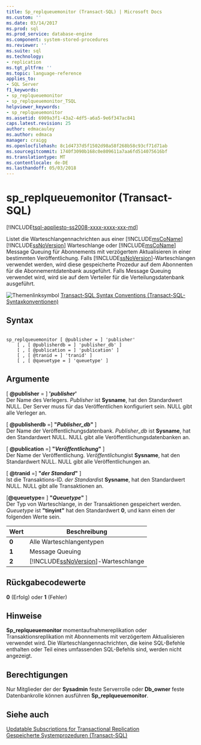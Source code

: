 ```yaml
---
title: Sp_replqueuemonitor (Transact-SQL) | Microsoft Docs
ms.custom: ''
ms.date: 03/14/2017
ms.prod: sql
ms.prod_service: database-engine
ms.component: system-stored-procedures
ms.reviewer: ''
ms.suite: sql
ms.technology:
- replication
ms.tgt_pltfrm: ''
ms.topic: language-reference
applies_to:
- SQL Server
f1_keywords:
- sp_replqueuemonitor
- sp_replqueuemonitor_TSQL
helpviewer_keywords:
- sp_replqueuemonitor
ms.assetid: 6909a3f1-43a2-4df5-a6a5-9e6f347ac841
caps.latest.revision: 25
author: edmacauley
ms.author: edmaca
manager: craigg
ms.openlocfilehash: 8c1d4737d5f1502d98a58f268b58c93cf71d71ab
ms.sourcegitcommit: 1740f3090b168c0e809611a7aa6fd514075616bf
ms.translationtype: MT
ms.contentlocale: de-DE
ms.lasthandoff: 05/03/2018
---
```

# <a name="spreplqueuemonitor-transact-sql"></a>sp_replqueuemonitor (Transact-SQL)
[!INCLUDE[tsql-appliesto-ss2008-xxxx-xxxx-xxx-md](../../includes/tsql-appliesto-ss2008-xxxx-xxxx-xxx-md.md)]

  Listet die Warteschlangennachrichten aus einer [!INCLUDE[msCoName](../../includes/msconame-md.md)] [!INCLUDE[ssNoVersion](../../includes/ssnoversion-md.md)] Warteschlange oder [!INCLUDE[msCoName](../../includes/msconame-md.md)] Message Queuing für Abonnements mit verzögertem Aktualisieren in einer bestimmten Veröffentlichung. Falls [!INCLUDE[ssNoVersion](../../includes/ssnoversion-md.md)]-Warteschlangen verwendet werden, wird diese gespeicherte Prozedur auf dem Abonnenten für die Abonnementdatenbank ausgeführt. Falls Message Queuing verwendet wird, wird sie auf dem Verteiler für die Verteilungsdatenbank ausgeführt.  
  
 ![Themenlinksymbol](../../database-engine/configure-windows/media/topic-link.gif "Topic link icon") [Transact-SQL Syntax Conventions (Transact-SQL-Syntaxkonventionen)](../../t-sql/language-elements/transact-sql-syntax-conventions-transact-sql.md)  
  
## <a name="syntax"></a>Syntax  
  
```  
  
sp_replqueuemonitor [ @publisher = ] 'publisher'  
    [ , [ @publisherdb = ] 'publisher_db' ]  
    [ , [ @publication = ] 'publication' ]  
    [ , [ @tranid = ] 'tranid' ]  
    [ , [ @queuetype = ] 'queuetype' ]  
```  
  
## <a name="arguments"></a>Argumente  
 [ **@publisher** = ] **'***publisher***'**  
 Der Name des Verlegers. *Publisher* ist **Sysname**, hat den Standardwert NULL. Der Server muss für das Veröffentlichen konfiguriert sein. NULL gibt alle Verleger an.  
  
 [ **@publisherdb** =] **"***Publisher_db***"** ]  
 Der Name der Veröffentlichungsdatenbank. *Publisher_db* ist **Sysname**, hat den Standardwert NULL. NULL gibt alle Veröffentlichungsdatenbanken an.  
  
 [ **@publication** =] **"***Veröffentlichung***"** ]  
 Der Name der Veröffentlichung. *Veröffentlichung*ist **Sysname**, hat den Standardwert NULL. NULL gibt alle Veröffentlichungen an.  
  
 [ **@tranid** =] **"***der Standard***"** ]  
 Ist die Transaktions-ID. *der Standard*ist **Sysname**, hat den Standardwert NULL. NULL gibt alle Transaktionen an.  
  
 [**@queuetype=** ] **"***Queuetype***"** ]  
 Der Typ von Warteschlange, in der Transaktionen gespeichert werden. *Queuetype* ist **"tinyint"** hat den Standardwert **0**, und kann einen der folgenden Werte sein.  
  
|Wert|Beschreibung|  
|-----------|-----------------|  
|**0**|Alle Warteschlangentypen|  
|**1**|Message Queuing|  
|**2**|[!INCLUDE[ssNoVersion](../../includes/ssnoversion-md.md)]-Warteschlange|  
  
## <a name="return-code-values"></a>Rückgabecodewerte  
 **0** (Erfolg) oder **1** (Fehler)  
  
## <a name="remarks"></a>Hinweise  
 **Sp_replqueuemonitor** momentaufnahmereplikation oder Transaktionsreplikation mit Abonnements mit verzögertem Aktualisieren verwendet wird. Die Warteschlangennachrichten, die keine SQL-Befehle enthalten oder Teil eines umfassenden SQL-Befehls sind, werden nicht angezeigt.  
  
## <a name="permissions"></a>Berechtigungen  
 Nur Mitglieder der der **Sysadmin** feste Serverrolle oder **Db_owner** feste Datenbankrolle können ausführen **Sp_replqueuemonitor**.  
  
## <a name="see-also"></a>Siehe auch  
 [Updatable Subscriptions for Transactional Replication](../../relational-databases/replication/transactional/updatable-subscriptions-for-transactional-replication.md)   
 [Gespeicherte Systemprozeduren &#40;Transact-SQL&#41;](../../relational-databases/system-stored-procedures/system-stored-procedures-transact-sql.md)  
  
  
